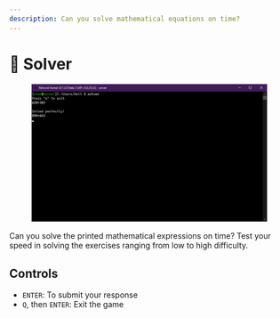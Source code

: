 ```yaml
---
description: Can you solve mathematical equations on time?
---
```


# 🔢 Solver

<figure><img src="../../../.gitbook/assets/image (25).png" alt=""><figcaption></figcaption></figure>

Can you solve the printed mathematical expressions on time? Test your speed in solving the exercises ranging from low to high difficulty.

## Controls

* `ENTER`: To submit your response
* `Q`, then `ENTER`: Exit the game
